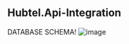 Hubtel.Api-Integration
-










DATABASE SCHEMA!
![image](https://github.com/user-attachments/assets/823efe88-971c-4ee1-8887-b5b57b852d6c)
